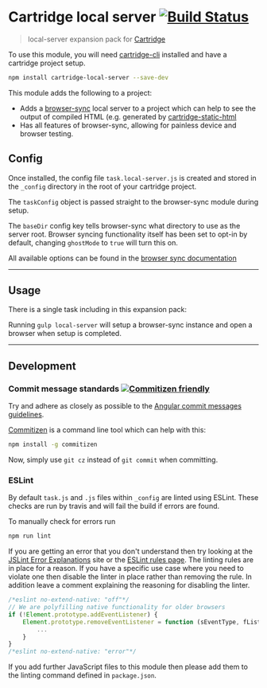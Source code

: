 # Cartridge local server [![Build Status](https://travis-ci.org/cartridge/cartridge-local-server.svg?branch=master)](https://travis-ci.org/cartridge/cartridge-local-server)

> local-server expansion pack for [Cartridge](https://github.com/cartridge/cartridge)

To use this module, you will need [cartridge-cli](https://github.com/cartridge/cartridge-cli) installed and have a cartridge project setup.

```sh
npm install cartridge-local-server --save-dev
```

This module adds the following to a project:

* Adds a [browser-sync](https://www.browsersync.io/) local server to a project which can help to see the output of compiled HTML (e.g. generated by [cartridge-static-html](https://github.com/cartridge/cartridge-static-html])
* Has all features of browser-sync, allowing for painless device and browser testing.

## Config

Once installed, the config file `task.local-server.js` is created and stored in the `_config` directory in the root of your cartridge project.

The `taskConfig` object is passed straight to the browser-sync module during setup.


The `baseDir` config key tells browser-sync what directory to use as the server root. Browser syncing functionality itself has been set to opt-in by default, changing `ghostMode` to `true` will turn this on.

All available options can be found in the [browser sync documentation](https://www.browsersync.io/docs/options)

* * *

## Usage

There is a single task including in this expansion pack:

Running `gulp local-server` will setup a browser-sync instance and open a browser when setup is completed.

* * *

## Development

### Commit message standards [![Commitizen friendly](https://img.shields.io/badge/commitizen-friendly-brightgreen.svg)](http://commitizen.github.io/cz-cli/)
Try and adhere as closely as possible to the [Angular commit messages guidelines](https://github.com/angular/angular.js/blob/master/CONTRIBUTING.md#-git-commit-guidelines).

[Commitizen](https://github.com/commitizen/cz-cli) is a command line tool which can help with this:
```sh
npm install -g commitizen
```
Now, simply use `git cz` instead of `git commit` when committing.

### ESLint
By default `task.js` and `.js` files within `_config` are linted using ESLint. These checks are run by travis and will fail the build if errors are found.

To manually check for errors run
```sh
npm run lint
```

If you are getting an error that you don't understand then try looking at the [JSLint Error Explanations](http://jslinterrors.com/) site or the [ESLint rules page](http://eslint.org/docs/rules/). The linting rules are in place for a reason. If you have a specific use case where you need to violate one then disable the linter in place rather than removing the rule. In addition leave a comment explaining the reasoning for disabling the linter.
```javascript
/*eslint no-extend-native: "off"*/
// We are polyfilling native functionality for older browsers
if (!Element.prototype.addEventListener) {
	Element.prototype.removeEventListener = function (sEventType, fListener) {
		...
	}
}
/*eslint no-extend-native: "error"*/
```
If you add further JavaScript files to this module then please add them to the linting command defined in `package.json`.
